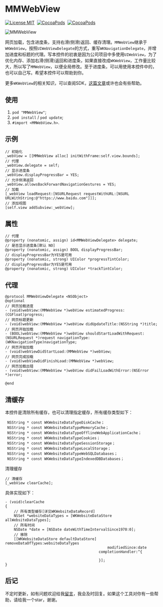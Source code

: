 # MMWebView

[![License MIT](https://img.shields.io/badge/license-MIT-green.svg?style=flat)](https://raw.githubusercontent.com/CheeryLau/MMWebView/master/LICENSE)&nbsp;
[![CocoaPods](http://img.shields.io/cocoapods/v/MMWebView.svg?style=flat)](http://cocoapods.org/?q=MMWebView)&nbsp;
[![CocoaPods](http://img.shields.io/cocoapods/p/MMWebView.svg?style=flat)](http://cocoapods.org/?q=MMWebView)&nbsp;

![MMWebView](Screenshot.png)     


网页加载，包含进度条，支持右滑(侧滑)返回、缓存清理。`MMWebView`继承于`WKWebView`，按照`UIWebViewDelegate`的方式，重写`WKNavigationDelegate`，并增加进度和标题的代理。写本控件的初衷是因为公司项目中多使用`UIWebView`，为了优化内存、添加右滑(侧滑)返回和进度条，如果直接改成`WKWebView`，工作量比较大，所以写了`MMWebView`，以便全局修改。至于进度条，可以用使用本控件中的，也可以自己写。希望本控件可以帮助到你。

更多`WKWebView`的相关知识，可以查阅SDK，[这篇文章](https://github.com/CheeryLau/WKWebView)或许也会有些帮助。

## 使用 

1. `pod "MMWebView"`;
2. `pod install` / `pod update`;
3. `#import <MMWebView.h>`.

## 示例

```objc
// 初始化
_webView = [[MMWebView alloc] initWithFrame:self.view.bounds];
// 代理
_webView.delegate = self;
// 显示进度条
_webView.displayProgressBar = YES;
// 允许侧滑返回
_webView.allowsBackForwardNavigationGestures = YES;
// 加载
[_webView loadRequest:[NSURLRequest requestWithURL:[NSURL URLWithString:@"https://www.baidu.com"]]];
// 添加视图
[self.view addSubview:_webView];
```

## 属性

```objc
// 代理
@property (nonatomic, assign) id<MMWebViewDelegate> delegate;
// 是否显示进度条[默认 NO]
@property (nonatomic, assign) BOOL displayProgressBar;
// displayProgressBar为YES是可用
@property (nonatomic, strong) UIColor *progressTintColor;
// displayProgressBar为YES是可用
@property (nonatomic, strong) UIColor *trackTintColor;

```

## 代理

```objc
@protocol MMWebViewDelegate <NSObject>
@optional
// 网页加载进度
- (void)webView:(MMWebView *)webView estimatedProgress:(CGFloat)progress;
// 网页标题更新
- (void)webView:(MMWebView *)webView didUpdateTitle:(NSString *)title;
// 网页开始加载
- (BOOL)webView:(MMWebView *)webView shouldStartLoadWithRequest:(NSURLRequest *)request navigationType:(WKNavigationType)navigationType;
// 网页开始加载
- (void)webViewDidStartLoad:(MMWebView *)webView;
// 网页完成加载
- (void)webViewDidFinishLoad:(MMWebView *)webView;
// 网页加载出错
- (void)webView:(MMWebView *)webView didFailLoadWithError:(NSError *)error;

@end
```

## 清缓存

本控件是清除所有缓存，也可以清理指定缓存，所有缓存类型如下：

```objc
 NSString * const WKWebsiteDataTypeDiskCache；
 NSString * const WKWebsiteDataTypeMemoryCache；
 NSString * const WKWebsiteDataTypeOfflineWebApplicationCache；
 NSString * const WKWebsiteDataTypeCookies；
 NSString * const WKWebsiteDataTypeSessionStorage；
 NSString * const WKWebsiteDataTypeLocalStorage；
 NSString * const WKWebsiteDataTypeWebSQLDatabases；
 NSString * const WKWebsiteDataTypeIndexedDBDatabases；
```

清理缓存

```objc
// 清缓存
[_webView clearCache];
```
 
 具体实现如下：
 
```objc
- (void)clearCache
{
    // 所有类型缓存[详见WKWebsiteDataRecord]
    NSSet *websiteDataTypes = [WKWebsiteDataStore allWebsiteDataTypes];
    // 所有时间
    NSDate *date = [NSDate dateWithTimeIntervalSince1970:0];
    // 移除
    [[WKWebsiteDataStore defaultDataStore] removeDataOfTypes:websiteDataTypes
                                               modifiedSince:date
                                           completionHandler:^{
                                               
                                           }];
}
```

## 后记

不定时更新，如有问题欢迎给我[留言](https://github.com/CheeryLau/MMWebView/issues)，我会及时回复。如果这个工具对你有一些帮助，请给我一个star，谢谢。


